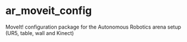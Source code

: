# ar_moveit_config
MoveIt! configuration package for the Autonomous Robotics arena setup (UR5, table, wall and Kinect)
